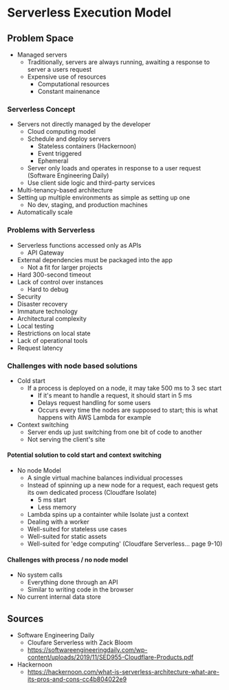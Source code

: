 # Serverless Execution Model

## Problem Space

- Managed servers
  - Traditionally, servers are always running, awaiting a response to server a users request
  - Expensive use of resources
    - Computational resources
    - Constant mainenance

### Serverless Concept

- Servers not directly managed by the developer
  - Cloud computing model
  - Schedule and deploy servers
    - Stateless containers (Hackernoon)
    - Event triggered
    - Ephemeral
  - Server only loads and operates in response to a user request (Software Engineering Daily)
  - Use client side logic and third-party services
- Multi-tenancy-based architecture
- Setting up multiple environments as simple as setting up one
  - No dev, staging, and production machines
- Automatically scale

### Problems with Serverless

- Serverless functions accessed only as APIs
  - API Gateway
- External dependencies must be packaged into the app
  - Not a fit for larger projects
- Hard 300-second timeout
- Lack of control over instances
  - Hard to debug
- Security
- Disaster recovery
- Immature technology
- Architectural complexity
- Local testing
- Restrictions on local state
- Lack of operational tools
- Request latency

### Challenges with node based solutions

- Cold start
  - If a process is deployed on a node, it may take 500 ms to 3 sec start
    - If it's meant to handle a request, it should start in 5 ms
    - Delays request handling for some users
    - Occurs every time the nodes are supposed to start; this is what happens with AWS Lambda for example
- Context switching
  - Server ends up just switching from one bit of code to another
  - Not serving the client's site

#### Potential solution to cold start and context switching

- No node Model
  - A single virtual machine balances individual processes
  - Instead of spinning up a new node for a request, each request gets its own dedicated process (Cloudfare Isolate)
    - 5 ms start
    - Less memory
  - Lambda spins up a containter while Isolate just a context
  - Dealing with a worker
  - Well-suited for stateless use cases
  - Well-suited for static assets
  - Well-suited for 'edge computing' (Cloudfare Serverless... page 9-10)

#### Challenges with process / no node model

- No system calls
  - Everything done through an API
  - Similar to writing code in the browser
- No current internal data store

## Sources

- Software Engineering Daily
  - Cloufare Serverless with Zack Bloom
  - https://softwareengineeringdaily.com/wp-content/uploads/2019/11/SED955-Cloudflare-Products.pdf
- Hackernoon
  - https://hackernoon.com/what-is-serverless-architecture-what-are-its-pros-and-cons-cc4b804022e9
